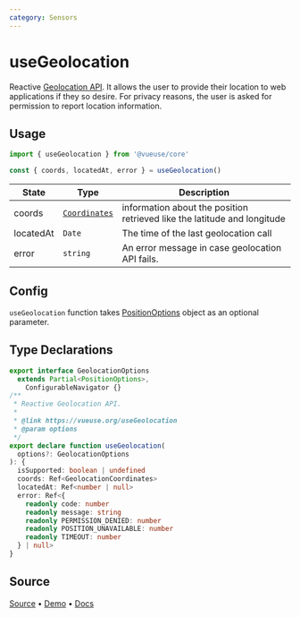 ```yaml
---
category: Sensors
---
```


# useGeolocation

Reactive [Geolocation API](https://developer.mozilla.org/en-US/docs/Web/API/Geolocation_API). It allows the user to provide their location to web applications if they so desire. For privacy reasons, the user is asked for permission to report location information.

## Usage

```js
import { useGeolocation } from '@vueuse/core'

const { coords, locatedAt, error } = useGeolocation()
```

| State     | Type                                                                          | Description                                                              |
| --------- | ----------------------------------------------------------------------------- | ------------------------------------------------------------------------ |
| coords    | [`Coordinates`](https://developer.mozilla.org/en-US/docs/Web/API/Coordinates) | information about the position retrieved like the latitude and longitude |
| locatedAt | `Date`                                                                        | The time of the last geolocation call                                    |
| error     | `string`                                                                      | An error message in case geolocation API fails.                          |

## Config

`useGeolocation` function takes [PositionOptions](https://developer.mozilla.org/en-US/docs/Web/API/PositionOptions) object as an optional parameter.


<!--FOOTER_STARTS-->
## Type Declarations

```typescript
export interface GeolocationOptions
  extends Partial<PositionOptions>,
    ConfigurableNavigator {}
/**
 * Reactive Geolocation API.
 *
 * @link https://vueuse.org/useGeolocation
 * @param options
 */
export declare function useGeolocation(
  options?: GeolocationOptions
): {
  isSupported: boolean | undefined
  coords: Ref<GeolocationCoordinates>
  locatedAt: Ref<number | null>
  error: Ref<{
    readonly code: number
    readonly message: string
    readonly PERMISSION_DENIED: number
    readonly POSITION_UNAVAILABLE: number
    readonly TIMEOUT: number
  } | null>
}
```

## Source

[Source](https://github.com/vueuse/vueuse/blob/main/packages/core/useGeolocation/index.ts) • [Demo](https://github.com/vueuse/vueuse/blob/main/packages/core/useGeolocation/demo.vue) • [Docs](https://github.com/vueuse/vueuse/blob/main/packages/core/useGeolocation/index.md)


<!--FOOTER_ENDS-->
